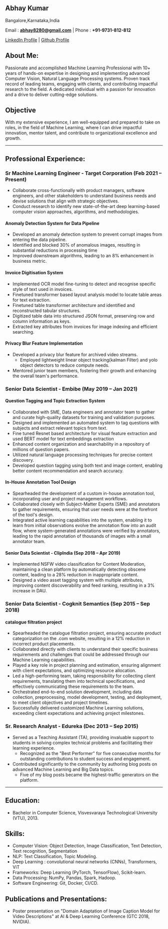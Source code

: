 Abhay Kumar
----------
Bangalore,Karnataka,India

Email : **abhay8280@gmail.com** | Phone : **+91-9731-812-812**

[LinkedIn Profile](https://in.linkedin.com/in/awesomeabhay)
| [Github Profile](https://github.com/abhaymise/abhaymise.github.io)

## About Me:
Passionate and accomplished Machine Learning Professional with 10+ years of hands-on expertise in designing and implementing advanced Computer Vision, Natural Language Processing systems.
Proven track record of leading teams, engaging with clients, and contributing impactful research to the field. A dedicated individual with a passion for innovation and a drive to deliver cutting-edge solutions.

## Objective 
With my extensive experience, I am well-equipped and prepared to take on roles, in the field of Machine Learning, where I can drive impactful innovation, mentor talent, and contribute to organizational excellence and growth.
***
## Professional Experience:
### Sr Machine Learning Engineer - Target Corporation (Feb 2021 – Present)
- Collaborate cross-functionally with product managers, software engineers, and other stakeholders to understand business needs and devise solutions that align with strategic objectives.
- Conduct research to identify new state-of-the-art deep learning-based computer vision approaches, algorithms, and methodologies. 

#### Anomaly Detection System for Data Pipeline
- Developed an anomaly detection system to prevent corrupt images from entering the data pipeline.
- Identified and blocked 30% of anomalous images, resulting in substantial reductions in processing time 
- Improved downstream algorithms, leading to an 8% enhancement in business metric.

#### Invoice Digitisation System
- Implemented OCR model fine-tuning to detect and recognise specific style of text used in invoices.
- Finetuned transformer based layout analysis model to locate table areas for text extraction.
- Finetuned table transformer architecture and identified and reconstructed tabular structures.
- Digitized table data into structured JSON format, preserving row and column information as keys.
- Extracted key attributes from invoices for image indexing and efficient searching.

#### Privacy Blur Feature Implementation 
- Developed a privacy blur feature for archived video streams.
  - Employed lightweight linear object tracking(kalman Filter) and yolo object detectors to reduce compute needs.
- Mentored junior team members, fostering their growth and enhancing the overall team's performance.

### Senior Data Scientist - Embibe (May 2019 – Jan 2021)

#### Question Tagging and Topic Extraction System 
- Collaborated with SME, Data engineers and annotator team to gather and curate high-quality datasets for training and validation purposes.
- Designed and implemented an automated system to tag questions with subjects and extract relevant topics from text.
- Fine tuned Resnet based architecture for visual feature extraction and used BERT model for text embeddings extraction
- Enhanced content organization and searchability in a repository of millions of question papers.
- Utilized natural language processing techniques for precise content discovery.
- Developed question tagging using both text and image content, enabling better content recommendation and search accuracy.

#### In-House Annotation Tool Design
- Spearheaded the development of a custom in-house annotation tool, incorporating user and project management workflows.
- Collaborated closely with Subject-Matter Experts (SME) and annotators to gather requirements, ensuring that user needs were at the forefront of the tool's design.
- Integrated active learning capabilities into the system, enabling it to learn from initial observations evolve the annotation flow into an audit flow, where system-generated annotations were verified by annotators, leading to the rapid annotation of thousands of images with a small annotator team.

#### Senior Data Scientist - ClipIndia (Sep 2018 – Apr 2019)

- Implemented NSFW video classification for Content Moderation, maintaining a clean platform by automatically detecting obscene content, leading to a 28% reduction in inappropriate content.
- Designed a video asset tagging system with multiple attributes, improving content discoverability and feed ranking, resulting in a 3%  increase in DAU.

### Senior Data Scientist - Cogknit Semantics (Sep 2015 – Sep 2018)
#### catalogue filtration project
 - Spearheaded the catalogue filtration project, ensuring accurate product categorization on the .com website, resulting in a 12% reduction in incorrect product placements.
 - Collaborated directly with clients to understand their specific business requirements and challenges that could be addressed through our Machine Learning capabilities.
 - Played a key role in project planning and estimation, ensuring alignment with client expectations, and optimizing resource allocation.
 - Led a high-performing team, taking responsibility for collecting client requirements, translating them into technical specifications, and effectively communicating these requirements to the team.
 - Orchestrated end-to-end solution development, including data collection, preprocessing, model development, testing, and deployment, to meet client objectives and project timelines.
 - Successfully delivered customized Machine Learning solutions, exceeding client expectations and achieving project milestones.


### Sr. Research Analyst - Edureka (Dec 2013 – Sep 2015)
- Served as a Teaching Assistant (TA), providing invaluable support to students in solving complex technical problems and facilitating their learning experience.
  - Recognized as the "Best Performer" for five consecutive months for outstanding contributions to student success and engagement.
- Contributed significantly to the community by authoring blog posts on advanced Machine Learning and Big Data topics.
  - Five of my blog posts became the highest-traffic generators on the platform.

***
## Education:
- Bachelor in Computer Science, Visvesvaraya Technological University (VTU), 2013.
 
## Skills:
- Computer Vision: Object Detection, Image Classification, Text Detection, Text recognition, Segmentation
- NLP: Text Classification, Topic Modeling.
- Deep Learning : convolutional neural networks (CNNs), Transformers, ViT
- Frameworks: Deep Learning (PyTorch, TensorFlow), Scikit-learn.
- Data Processing: NumPy, Pandas, Spark, Hadoop.
- Software Engineering: Git, Docker, CI/CD.

## Publications and Presentations:
- Poster presentation on "Domain Adaptation of Image Caption Model for Video Descriptions" at AI & Deep Learning Conference (GTC 2018, NVIDIA).

